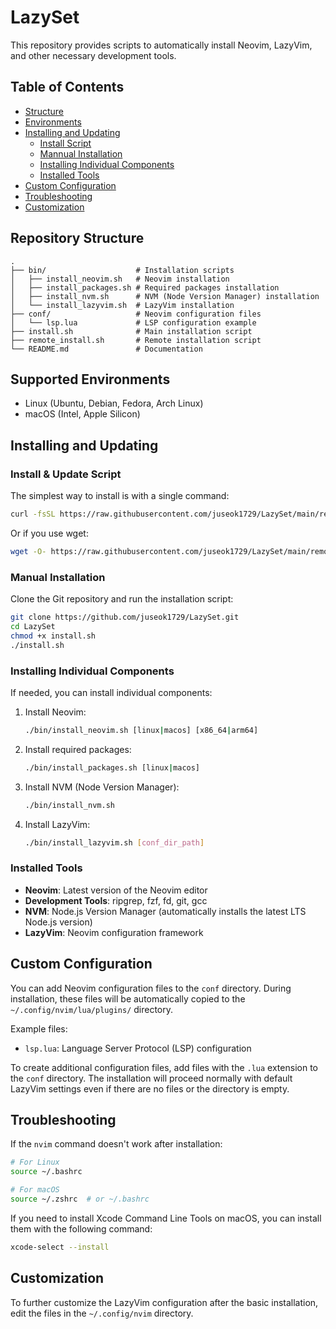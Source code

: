 # LazySet

This repository provides scripts to automatically install Neovim, LazyVim, and other necessary development tools.

## Table of Contents

- [Structure](#repository-structure)
- [Environments](#supported-environments)
- [Installing and Updating](#installing-and-update)
   - [Install Script](#remote-installation)
   - [Mannual Installation](#manual-installation)
   - [Installing Individual Components](#installing-individual-components)
   - [Installed Tools](#installed-tools)
- [Custom Configuration](#custom-configuration)
- [Troubleshooting](#troubleshooting)
- [Customization](#customization)

## Repository Structure

```
.
├── bin/                    # Installation scripts
│   ├── install_neovim.sh   # Neovim installation
│   ├── install_packages.sh # Required packages installation
│   ├── install_nvm.sh      # NVM (Node Version Manager) installation
│   └── install_lazyvim.sh  # LazyVim installation
├── conf/                   # Neovim configuration files
│   └── lsp.lua             # LSP configuration example
├── install.sh              # Main installation script
├── remote_install.sh       # Remote installation script
└── README.md               # Documentation
```

## Supported Environments

- Linux (Ubuntu, Debian, Fedora, Arch Linux)
- macOS (Intel, Apple Silicon)

## Installing and Updating
### Install & Update Script

The simplest way to install is with a single command:

```bash
curl -fsSL https://raw.githubusercontent.com/juseok1729/LazySet/main/remote_install.sh | bash
```

Or if you use wget:

```bash
wget -O- https://raw.githubusercontent.com/juseok1729/LazySet/main/remote_install.sh | bash
```

### Manual Installation

Clone the Git repository and run the installation script:

```bash
git clone https://github.com/juseok1729/LazySet.git
cd LazySet
chmod +x install.sh
./install.sh
```

### Installing Individual Components

If needed, you can install individual components:

1. Install Neovim:
   ```bash
   ./bin/install_neovim.sh [linux|macos] [x86_64|arm64]
   ```

2. Install required packages:
   ```bash
   ./bin/install_packages.sh [linux|macos]
   ```

3. Install NVM (Node Version Manager):
   ```bash
   ./bin/install_nvm.sh
   ```

4. Install LazyVim:
   ```bash
   ./bin/install_lazyvim.sh [conf_dir_path]
   ```

### Installed Tools

- **Neovim**: Latest version of the Neovim editor
- **Development Tools**: ripgrep, fzf, fd, git, gcc
- **NVM**: Node.js Version Manager (automatically installs the latest LTS Node.js version)
- **LazyVim**: Neovim configuration framework

## Custom Configuration

You can add Neovim configuration files to the `conf` directory. During installation, these files will be automatically copied to the `~/.config/nvim/lua/plugins/` directory.

Example files:
- `lsp.lua`: Language Server Protocol (LSP) configuration

To create additional configuration files, add files with the `.lua` extension to the `conf` directory. The installation will proceed normally with default LazyVim settings even if there are no files or the directory is empty.

## Troubleshooting

If the `nvim` command doesn't work after installation:

```bash
# For Linux
source ~/.bashrc

# For macOS
source ~/.zshrc  # or ~/.bashrc
```

If you need to install Xcode Command Line Tools on macOS, you can install them with the following command:

```bash
xcode-select --install
```

## Customization

To further customize the LazyVim configuration after the basic installation, edit the files in the `~/.config/nvim` directory.